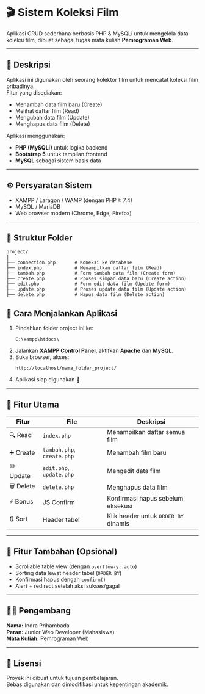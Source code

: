 # 🎬 Sistem Koleksi Film
Aplikasi CRUD sederhana berbasis PHP & MySQLi untuk mengelola data koleksi film, dibuat sebagai tugas mata kuliah **Pemrograman Web**.

---

## 📖 Deskripsi
Aplikasi ini digunakan oleh seorang kolektor film untuk mencatat koleksi film pribadinya.  
Fitur yang disediakan:
- Menambah data film baru (Create)
- Melihat daftar film (Read)
- Mengubah data film (Update)
- Menghapus data film (Delete)

Aplikasi menggunakan:
- **PHP (MySQLi)** untuk logika backend  
- **Bootstrap 5** untuk tampilan frontend  
- **MySQL** sebagai sistem basis data  

---

## ⚙️ Persyaratan Sistem
- XAMPP / Laragon / WAMP (dengan PHP ≥ 7.4)
- MySQL / MariaDB
- Web browser modern (Chrome, Edge, Firefox)

---

## 🧩 Struktur Folder
```
project/
│
├── connection.php       # Koneksi ke database
├── index.php            # Menampilkan daftar film (Read)
├── tambah.php           # Form tambah data film (Create form)
├── create.php           # Proses simpan data baru (Create action)
├── edit.php             # Form edit data film (Update form)
├── update.php           # Proses update data film (Update action)
├── delete.php           # Hapus data film (Delete action)

```

## 🚀 Cara Menjalankan Aplikasi
1. Pindahkan folder project ini ke:
   ```
   C:\xampp\htdocs\
   ```
2. Jalankan **XAMPP Control Panel**, aktifkan **Apache** dan **MySQL**.
3. Buka browser, akses:
   ```
   http://localhost/nama_folder_project/
   ```
4. Aplikasi siap digunakan 🎉

---

## 🧠 Fitur Utama
| Fitur | File | Deskripsi |
|-------|------|------------|
| 🔍 Read | `index.php` | Menampilkan daftar semua film |
| ➕ Create | `tambah.php`, `create.php` | Menambah film baru |
| ✏️ Update | `edit.php`, `update.php` | Mengedit data film |
| 🗑️ Delete | `delete.php` | Menghapus data film |
| ⚡ Bonus | JS Confirm | Konfirmasi hapus sebelum eksekusi |
| 🔃 Sort | Header tabel | Klik header untuk `ORDER BY` dinamis |

---

## 🧱 Fitur Tambahan (Opsional)
- Scrollable table view (dengan `overflow-y: auto`)
- Sorting data lewat header tabel (`ORDER BY`)
- Konfirmasi hapus dengan `confirm()`
- Alert + redirect setelah aksi sukses/gagal

---

## 👨‍💻 Pengembang
**Nama:** Indra Prihambada  
**Peran:** Junior Web Developer (Mahasiswa)  
**Mata Kuliah:** Pemrograman Web  

---

## 📄 Lisensi
Proyek ini dibuat untuk tujuan pembelajaran.  
Bebas digunakan dan dimodifikasi untuk kepentingan akademik.
